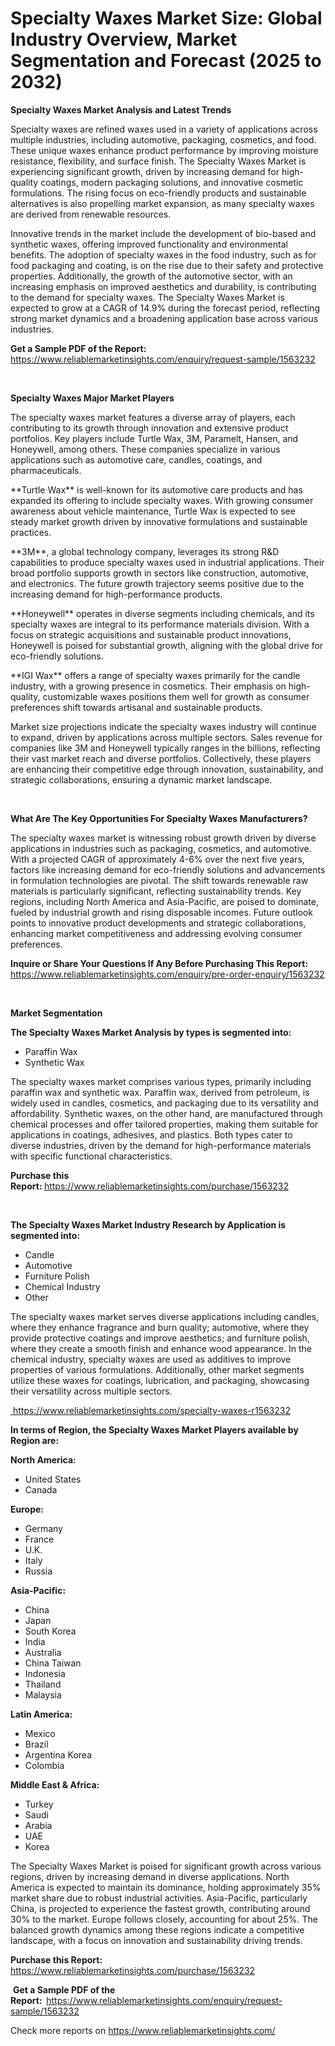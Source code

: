 <p><h1>Specialty Waxes Market Size: Global Industry Overview, Market Segmentation and Forecast (2025 to 2032)</h1></p><p><strong>Specialty Waxes Market Analysis and Latest Trends</strong></p>
<p><p>Specialty waxes are refined waxes used in a variety of applications across multiple industries, including automotive, packaging, cosmetics, and food. These unique waxes enhance product performance by improving moisture resistance, flexibility, and surface finish. The Specialty Waxes Market is experiencing significant growth, driven by increasing demand for high-quality coatings, modern packaging solutions, and innovative cosmetic formulations. The rising focus on eco-friendly products and sustainable alternatives is also propelling market expansion, as many specialty waxes are derived from renewable resources.</p><p>Innovative trends in the market include the development of bio-based and synthetic waxes, offering improved functionality and environmental benefits. The adoption of specialty waxes in the food industry, such as for food packaging and coating, is on the rise due to their safety and protective properties. Additionally, the growth of the automotive sector, with an increasing emphasis on improved aesthetics and durability, is contributing to the demand for specialty waxes. The Specialty Waxes Market is expected to grow at a CAGR of 14.9% during the forecast period, reflecting strong market dynamics and a broadening application base across various industries.</p></p>
<p><strong>Get a Sample PDF of the Report:&nbsp;</strong> <a href="https://www.reliablemarketinsights.com/enquiry/request-sample/1563232?utm_campaign=3065&utm_medium=2&utm_source=Github&utm_content=ia&utm_term=02042025&utm_id=specialty-waxes">https://www.reliablemarketinsights.com/enquiry/request-sample/1563232</a></p>
<p>&nbsp;</p>
<p><strong>Specialty Waxes Major Market Players</strong></p>
<p><p>The specialty waxes market features a diverse array of players, each contributing to its growth through innovation and extensive product portfolios. Key players include Turtle Wax, 3M, Paramelt, Hansen, and Honeywell, among others. These companies specialize in various applications such as automotive care, candles, coatings, and pharmaceuticals.</p><p>**Turtle Wax** is well-known for its automotive care products and has expanded its offering to include specialty waxes. With growing consumer awareness about vehicle maintenance, Turtle Wax is expected to see steady market growth driven by innovative formulations and sustainable practices.</p><p>**3M**, a global technology company, leverages its strong R&D capabilities to produce specialty waxes used in industrial applications. Their broad portfolio supports growth in sectors like construction, automotive, and electronics. The future growth trajectory seems positive due to the increasing demand for high-performance products.</p><p>**Honeywell** operates in diverse segments including chemicals, and its specialty waxes are integral to its performance materials division. With a focus on strategic acquisitions and sustainable product innovations, Honeywell is poised for substantial growth, aligning with the global drive for eco-friendly solutions.</p><p>**IGI Wax** offers a range of specialty waxes primarily for the candle industry, with a growing presence in cosmetics. Their emphasis on high-quality, customizable waxes positions them well for growth as consumer preferences shift towards artisanal and sustainable products.</p><p>Market size projections indicate the specialty waxes industry will continue to expand, driven by applications across multiple sectors. Sales revenue for companies like 3M and Honeywell typically ranges in the billions, reflecting their vast market reach and diverse portfolios. Collectively, these players are enhancing their competitive edge through innovation, sustainability, and strategic collaborations, ensuring a dynamic market landscape.</p></p>
<p>&nbsp;</p>
<p><strong>What Are The Key Opportunities For Specialty Waxes Manufacturers?</strong></p>
<p><p>The specialty waxes market is witnessing robust growth driven by diverse applications in industries such as packaging, cosmetics, and automotive. With a projected CAGR of approximately 4-6% over the next five years, factors like increasing demand for eco-friendly solutions and advancements in formulation technologies are pivotal. The shift towards renewable raw materials is particularly significant, reflecting sustainability trends. Key regions, including North America and Asia-Pacific, are poised to dominate, fueled by industrial growth and rising disposable incomes. Future outlook points to innovative product developments and strategic collaborations, enhancing market competitiveness and addressing evolving consumer preferences.</p></p>
<p><strong>Inquire or Share Your Questions If Any Before Purchasing This Report:</strong> <a href="https://www.reliablemarketinsights.com/enquiry/pre-order-enquiry/1563232?utm_campaign=3065&utm_medium=2&utm_source=Github&utm_content=ia&utm_term=02042025&utm_id=specialty-waxes">https://www.reliablemarketinsights.com/enquiry/pre-order-enquiry/1563232</a></p>
<p>&nbsp;</p>
<p><strong>Market Segmentation</strong></p>
<p><strong>The Specialty Waxes Market Analysis by types is segmented into:</strong></p>
<p><ul><li>Paraffin Wax</li><li>Synthetic Wax</li></ul></p>
<p><p>The specialty waxes market comprises various types, primarily including paraffin wax and synthetic wax. Paraffin wax, derived from petroleum, is widely used in candles, cosmetics, and packaging due to its versatility and affordability. Synthetic waxes, on the other hand, are manufactured through chemical processes and offer tailored properties, making them suitable for applications in coatings, adhesives, and plastics. Both types cater to diverse industries, driven by the demand for high-performance materials with specific functional characteristics.</p></p>
<p><strong>Purchase this Report:&nbsp;</strong><a href="https://www.reliablemarketinsights.com/purchase/1563232?utm_campaign=3065&utm_medium=2&utm_source=Github&utm_content=ia&utm_term=02042025&utm_id=specialty-waxes">https://www.reliablemarketinsights.com/purchase/1563232</a></p>
<p>&nbsp;</p>
<p><strong>The Specialty Waxes Market Industry Research by Application is segmented into:</strong></p>
<p><ul><li>Candle</li><li>Automotive</li><li>Furniture Polish</li><li>Chemical Industry</li><li>Other</li></ul></p>
<p><p>The specialty waxes market serves diverse applications including candles, where they enhance fragrance and burn quality; automotive, where they provide protective coatings and improve aesthetics; and furniture polish, where they create a smooth finish and enhance wood appearance. In the chemical industry, specialty waxes are used as additives to improve properties of various formulations. Additionally, other market segments utilize these waxes for coatings, lubrication, and packaging, showcasing their versatility across multiple sectors.</p></p>
<p><a href="https://www.reliablemarketinsights.com/specialty-waxes-r1563232?utm_campaign=3065&utm_medium=2&utm_source=Github&utm_content=ia&utm_term=02042025&utm_id=specialty-waxes">&nbsp;https://www.reliablemarketinsights.com/specialty-waxes-r1563232</a></p>
<p><strong>In terms of Region, the Specialty Waxes Market Players available by Region are:</strong></p>
<p>
    <p> <strong> North America: </strong>
        <ul>
            <li>United States</li>
            <li>Canada</li>
        </ul>
        </p> 
    <p> <strong> Europe: </strong>
        <ul>
            <li>Germany</li>
            <li>France</li>
            <li>U.K.</li>
            <li>Italy</li>
            <li>Russia</li>
        </ul>
        </p> 
    <p> <strong> Asia-Pacific: </strong>
        <ul>
            <li>China</li>
            <li>Japan</li>
            <li>South Korea</li>
            <li>India</li>
            <li>Australia</li>
            <li>China Taiwan</li>
            <li>Indonesia</li>
            <li>Thailand</li>
            <li>Malaysia</li>
        </ul>
        </p> 
    <p> <strong> Latin America: </strong>
        <ul>
            <li>Mexico</li>
            <li>Brazil</li>
            <li>Argentina Korea</li>
            <li>Colombia</li>
        </ul>
        </p> 
    <p> <strong> Middle East & Africa: </strong>
        <ul>
            <li>Turkey</li>
            <li>Saudi</li>
            <li>Arabia</li>
            <li>UAE</li>
            <li>Korea</li>
        </ul>
    </p>
    </p>
<p><p>The Specialty Waxes Market is poised for significant growth across various regions, driven by increasing demand in diverse applications. North America is expected to maintain its dominance, holding approximately 35% market share due to robust industrial activities. Asia-Pacific, particularly China, is projected to experience the fastest growth, contributing around 30% to the market. Europe follows closely, accounting for about 25%. The balanced growth dynamics among these regions indicate a competitive landscape, with a focus on innovation and sustainability driving trends.</p></p>
<p><strong>Purchase this Report: </strong><a href="https://www.reliablemarketinsights.com/purchase/1563232?utm_campaign=3065&utm_medium=2&utm_source=Github&utm_content=ia&utm_term=02042025&utm_id=specialty-waxes">https://www.reliablemarketinsights.com/purchase/1563232</a></p>
<p>&nbsp;<strong>Get a Sample PDF of the Report:&nbsp;&nbsp;</strong><a href="https://www.reliablemarketinsights.com/enquiry/request-sample/1563232?utm_campaign=3065&utm_medium=2&utm_source=Github&utm_content=ia&utm_term=02042025&utm_id=specialty-waxes">https://www.reliablemarketinsights.com/enquiry/request-sample/1563232</a></p>
<p><strong></strong></p>
<p>Check more reports on <a href="https://www.reliablemarketinsights.com/?utm_campaign=3065&utm_medium=2&utm_source=Github&utm_content=ia&utm_term=02042025&utm_id=specialty-waxes">https://www.reliablemarketinsights.com/</a></p>